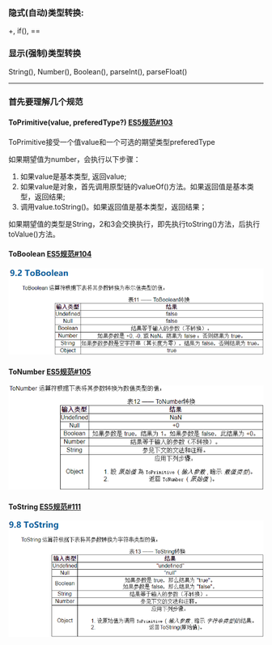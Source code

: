 ### 隐式(自动)类型转换:
\+, if(), == 

### 显示(强制)类型转换
String(), Number(), Boolean(), parseInt(), parseFloat()

---

### 首先要理解几个规范
#### ToPrimitive(value, preferedType?) [ES5规范#103](http://yanhaijing.com/es5/#103)
ToPrimitive接受一个值value和一个可选的期望类型preferedType

如果期望值为number，会执行以下步骤：

1. 如果value是基本类型, 返回value;
2. 如果value是对象，首先调用原型链的valueOf()方法。如果返回值是基本类型，返回结果;
3. 调用value.toString()。如果返回值是基本类型，返回结果；

如果期望值的类型是String，2和3会交换执行，即先执行toString()方法，后执行toValue()方法。
#### ToBoolean [ES5规范#104](http://yanhaijing.com/es5/#104)
![](../images/类型转换/ToBoolean.jpg)
#### ToNumber [ES5规范#105](http://yanhaijing.com/es5/#105)
![](../images/类型转换/ToNumber.jpg)
#### ToString [ES5规范#111](http://yanhaijing.com/es5/#111)
![](../images/类型转换/ToString.jpg)